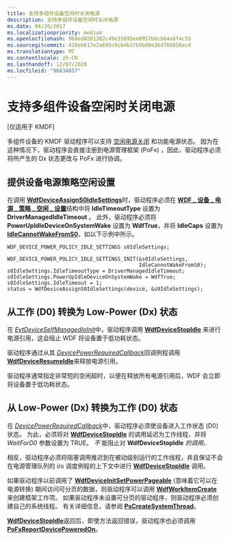 ```yaml
---
title: 支持多组件设备空闲时关闭电源
description: 支持多组件设备空闲时关闭电源
ms.date: 04/20/2017
ms.localizationpriority: medium
ms.openlocfilehash: 9b8ed8281382c49e35092ee0957b6cb64e8f4c55
ms.sourcegitcommit: 418e6617e2a695c9cb4b37b5b60e264760858acd
ms.translationtype: MT
ms.contentlocale: zh-CN
ms.lasthandoff: 12/07/2020
ms.locfileid: "96834857"
---
```

# <a name="supporting-idle-power-down-on-multiple-component-devices"></a>支持多组件设备空闲时关闭电源


\[仅适用于 KMDF\]

多组件设备的 KMDF 驱动程序可以支持 [空闲电源关闭](supporting-idle-power-down.md) 和功能电源状态。 因为在这种情况下，驱动程序会直接注册到电源管理框架 (PoFx) ，因此，驱动程序必须将所产生的 Dx 状态更改与 PoFx 进行协调。

## <a name="providing-device-power-policy-idle-settings"></a>提供设备电源策略空闲设置


在调用 [**WdfDeviceAssignS0IdleSettings**](/windows-hardware/drivers/ddi/wdfdevice/nf-wdfdevice-wdfdeviceassigns0idlesettings)时，驱动程序必须在 [**WDF \_ 设备 \_ 电源 \_ 策略 \_ 空闲 \_ 设置**](/windows-hardware/drivers/ddi/wdfdevice/ns-wdfdevice-_wdf_device_power_policy_idle_settings)结构中将 **IdleTimeoutType** 设置为 **DriverManagedIdleTimeout** 。 此外，驱动程序必须将 **PowerUpIdleDeviceOnSystemWake** 设置为 **WdfTrue**，并将 **IdleCaps** 设置为 [**IdleCannotWakeFromS0**](/windows-hardware/drivers/ddi/wdfdevice/ne-wdfdevice-_wdf_power_policy_s0_idle_capabilities)，如以下示例中所示。

```ManagedCPlusPlus
WDF_DEVICE_POWER_POLICY_IDLE_SETTINGS s0IdleSettings;

WDF_DEVICE_POWER_POLICY_IDLE_SETTINGS_INIT(&s0IdleSettings, 
                                           IdleCannotWakeFromS0);
s0IdleSettings.IdleTimeoutType = DriverManagedIdleTimeout;
s0IdleSettings.PowerUpIdleDeviceOnSystemWake = WdfTrue;
s0IdleSettings.IdleTimeout = 1;
status = WdfDeviceAssignS0IdleSettings(device, &s0IdleSettings);
```

## <a name="transitioning-from-working-d0-to-low-power-dx-state"></a>从工作 (D0) 转换为 Low-Power (Dx) 状态


在 [*EvtDeviceSelfManagedIoInit*](/windows-hardware/drivers/ddi/wdfdevice/nc-wdfdevice-evt_wdf_device_self_managed_io_init)中，驱动程序调用 [**WdfDeviceStopIdle**](/windows-hardware/drivers/ddi/wdfdevice/nf-wdfdevice-wdfdevicestopidle) 来进行电源引用，这会阻止 WDF 将设备置于低功耗状态。

驱动程序通过从其 [*DevicePowerRequiredCallback*](/windows-hardware/drivers/ddi/wdm/nc-wdm-po_fx_device_power_required_callback)回调例程调用 [**WdfDeviceResumeIdle**](/windows-hardware/drivers/ddi/wdfdevice/nf-wdfdevice-wdfdeviceresumeidle)来释放电源引用。

驱动程序通常指定非常短的空闲超时，以便在释放所有电源引用后，WDF 会立即将设备置于低功耗状态。

## <a name="transitioning-from-low-power-dx-to-working-d0-state"></a>从 Low-Power (Dx) 转换为工作 (D0) 状态


在 [*DevicePowerRequiredCallback*](/windows-hardware/drivers/ddi/wdm/nc-wdm-po_fx_device_power_required_callback)中，驱动程序必须使设备进入工作状态 (D0) 状态。 为此，必须将对 [**WdfDeviceStopIdle**](/windows-hardware/drivers/ddi/wdfdevice/nf-wdfdevice-wdfdevicestopidle) 的调用延迟为工作线程，并将 *WaitForD0* 参数设置为 TRUE。 *不* 能阻止对 **WdfDeviceStopIdle** *的调用。*

相反，驱动程序必须将阻塞调用推迟到在被动级别运行的工作线程，并且保证不会在电源管理队列的 i/o 调度例程的上下文中进行 [**WdfDeviceStopIdle**](/windows-hardware/drivers/ddi/wdfdevice/nf-wdfdevice-wdfdevicestopidle) 调用。

如果驱动程序以前调用了 [**WdfDeviceInitSetPowerPageable**](/windows-hardware/drivers/ddi/wdfdevice/nf-wdfdevice-wdfdeviceinitsetpowerpageable) (意味着它可以在电源转换) 期间访问可分页的数据，则驱动程序可以调用 [**WdfWorkItemCreate**](/windows-hardware/drivers/ddi/wdfworkitem/nf-wdfworkitem-wdfworkitemcreate) 来创建框架工作项。 如果驱动程序未设置可分页的驱动程序，则驱动程序必须创建自己的系统线程。 有关详细信息，请参阅 [**PsCreateSystemThread**](/windows-hardware/drivers/ddi/wdm/nf-wdm-pscreatesystemthread)。

[**WdfDeviceStopIdle**](/windows-hardware/drivers/ddi/wdfdevice/nf-wdfdevice-wdfdevicestopidle)返回后，即使方法返回错误，驱动程序也必须调用 [**PoFxReportDevicePoweredOn**](/windows-hardware/drivers/ddi/wdm/nf-wdm-pofxreportdevicepoweredon)。

 

